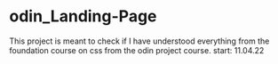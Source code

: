 # odin_Landing-Page
This project is meant to check if I have understood everything from the foundation course on css from the odin project course.
start: 11.04.22